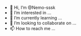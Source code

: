 - 👋 Hi, I’m @Nemo-sssk
- 👀 I’m interested in ...
- 🌱 I’m currently learning ...
- 💞️ I’m looking to collaborate on ...
- 📫 How to reach me ...

<!---
Nemo-sssk/Nemo-sssk is a ✨ special ✨ repository because its `README.md` (this file) appears on your GitHub profile.
You can click the Preview link to take a look at your changes.
--->
